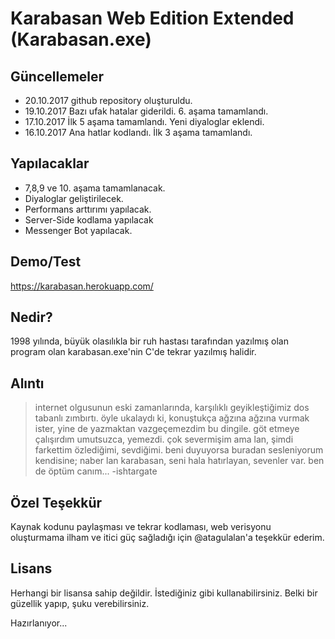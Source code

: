 # Karabasan Web Edition Extended (Karabasan.exe)

Güncellemeler
----
- 20.10.2017 github repository oluşturuldu.
- 19.10.2017 Bazı ufak hatalar giderildi. 6. aşama tamamlandı.
- 17.10.2017 İlk 5 aşama tamamlandı. Yeni diyaloglar eklendi.
- 16.10.2017 Ana hatlar kodlandı. İlk 3 aşama tamamlandı.

Yapılacaklar
----
- 7,8,9 ve 10. aşama tamamlanacak.
- Diyaloglar geliştirilecek.
- Performans arttırımı yapılacak.
- Server-Side kodlama yapılacak
- Messenger Bot yapılacak.

Demo/Test
----
https://karabasan.herokuapp.com/

Nedir?
----
1998 yılında, büyük olasılıkla bir ruh hastası tarafından yazılmış olan program olan karabasan.exe'nin C'de tekrar yazılmış halidir.

Alıntı
----
> internet olgusunun eski zamanlarında, karşılıklı geyikleştiğimiz dos tabanlı zımbırtı.
> öyle ukalaydı ki, konuştukça ağzına ağzına vurmak ister, yine de yazmaktan vazgeçemezdim bu dingile. göt etmeye çalışırdım umutsuzca, yemezdi.
> çok severmişim ama lan, şimdi farkettim özlediğimi, sevdiğimi.
> beni duyuyorsa buradan sesleniyorum kendisine;
> naber lan karabasan, seni hala hatırlayan, sevenler var. ben de öptüm canım...
> -ishtargate

Özel Teşekkür
----
Kaynak kodunu paylaşması ve tekrar kodlaması, web verisyonu oluşturmama ilham ve itici güç sağladığı için @atagulalan'a teşekkür ederim.

Lisans
----
Herhangi bir lisansa sahip değildir. İstediğiniz gibi kullanabilirsiniz. Belki bir güzellik yapıp, şuku verebilirsiniz.

[//]: # (These are reference links used in the body of this note and get stripped out when the markdown processor does its job. There is no need to format nicely because it shouldn't be seen. Thanks SO - http://stackoverflow.com/questions/4823468/store-comments-in-markdown-syntax)


   [atagulalan]: <https://github.com/atagulalan/karabasan/>

   [Twitter Bootstrap]: <http://twitter.github.com/bootstrap/>
   [jQuery]: <http://jquery.com>
   [@tjholowaychuk]: <http://twitter.com/tjholowaychuk>
   [express]: <http://expressjs.com>
   [AngularJS]: <http://angularjs.org>
   [Gulp]: <http://gulpjs.com>

   [PlDb]: <https://github.com/joemccann/dillinger/tree/master/plugins/dropbox/README.md>
   [PlGh]: <https://github.com/joemccann/dillinger/tree/master/plugins/github/README.md>
   [PlGd]: <https://github.com/joemccann/dillinger/tree/master/plugins/googledrive/README.md>
   [PlOd]: <https://github.com/joemccann/dillinger/tree/master/plugins/onedrive/README.md>
   [PlMe]: <https://github.com/joemccann/dillinger/tree/master/plugins/medium/README.md>
   [PlGa]: <https://github.com/RahulHP/dillinger/blob/master/plugins/googleanalytics/README.md>

Hazırlanıyor...
